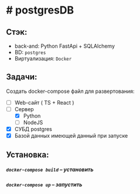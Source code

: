 # #  postgresDB

## Стэк:
- back-and: Python FastApi + SQLAlchemy
- BD: `postgres`
- Виртуализация: `Docker` 

## Задачи:
  Создать docker-compose файл для развертования:
  - [ ] Web-сайт ( TS + React )
  - [ ] Сервер
      - [x] Python
      - [ ] NodeJS
  - [x] СУБД postgres
  - [x] Базой данных имеющей данный при запуске

## Установка:
##### `docker-compose build` – установить 
##### `docker-compose up` –  запустить 
